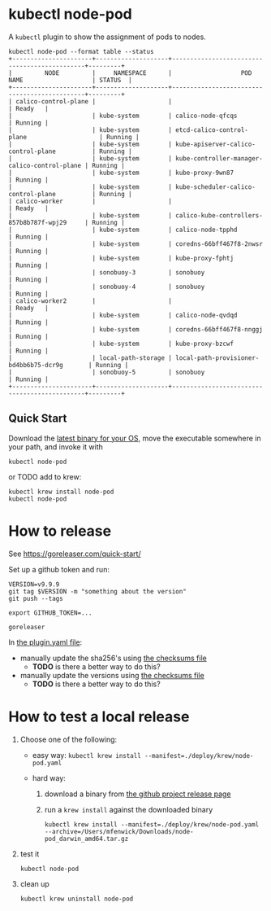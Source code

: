 # kubectl node-pod

A `kubectl` plugin to show the assignment of pods to nodes.

```
kubectl node-pod --format table --status
+----------------------+--------------------+----------------------------------------------+---------+
|         NODE         |     NAMESPACE      |                   POD NAME                   | STATUS  |
+----------------------+--------------------+----------------------------------------------+---------+
| calico-control-plane |                    |                                              | Ready   |
|                      | kube-system        | calico-node-qfcqs                            | Running |
|                      | kube-system        | etcd-calico-control-plane                    | Running |
|                      | kube-system        | kube-apiserver-calico-control-plane          | Running |
|                      | kube-system        | kube-controller-manager-calico-control-plane | Running |
|                      | kube-system        | kube-proxy-9wn87                             | Running |
|                      | kube-system        | kube-scheduler-calico-control-plane          | Running |
| calico-worker        |                    |                                              | Ready   |
|                      | kube-system        | calico-kube-controllers-857b8b787f-wpj29     | Running |
|                      | kube-system        | calico-node-tpphd                            | Running |
|                      | kube-system        | coredns-66bff467f8-2nwsr                     | Running |
|                      | kube-system        | kube-proxy-fphtj                             | Running |
|                      | sonobuoy-3         | sonobuoy                                     | Running |
|                      | sonobuoy-4         | sonobuoy                                     | Running |
| calico-worker2       |                    |                                              | Ready   |
|                      | kube-system        | calico-node-qvdqd                            | Running |
|                      | kube-system        | coredns-66bff467f8-nnggj                     | Running |
|                      | kube-system        | kube-proxy-bzcwf                             | Running |
|                      | local-path-storage | local-path-provisioner-bd4bb6b75-dcr9g       | Running |
|                      | sonobuoy-5         | sonobuoy                                     | Running |
+----------------------+--------------------+----------------------------------------------+---------+
```

## Quick Start

Download the [latest binary for your OS](https://github.com/mattfenwick/krew-node-pod/releases), move the executable
somewhere in your path, and invoke it with

```
kubectl node-pod
```

or TODO add to krew:

```
kubectl krew install node-pod
kubectl node-pod
```

# How to release

See https://goreleaser.com/quick-start/

Set up a github token and run:

```
VERSION=v9.9.9
git tag $VERSION -m "something about the version"
git push --tags

export GITHUB_TOKEN=...

goreleaser
```

In [the plugin.yaml file](./deploy/krew/plugin.yaml):
 - manually update the sha256's using [the checksums file](https://github.com/mattfenwick/krew-node-pod/releases/download/v0.0.3/node-pod_0.0.3_checksums.txt)
   - **TODO** is there a better way to do this?
 - manually update the versions using [the checksums file](https://github.com/mattfenwick/krew-node-pod/releases/download/v0.0.3/node-pod_0.0.3_checksums.txt)
   - **TODO** is there a better way to do this?

# How to test a local release

1. Choose one of the following:

     - easy way: `kubectl krew install --manifest=./deploy/krew/node-pod.yaml`

     - hard way:
        1. download a binary from [the github project release page](https://github.com/mattfenwick/krew-node-pod/releases/tag/v0.0.3)

        2. run a `krew install` against the downloaded binary

            ```
            kubectl krew install --manifest=./deploy/krew/node-pod.yaml --archive=/Users/mfenwick/Downloads/node-pod_darwin_amd64.tar.gz
            ```

2. test it

    ```
    kubectl node-pod
    ```

3. clean up

    ```
    kubectl krew uninstall node-pod
    ```
